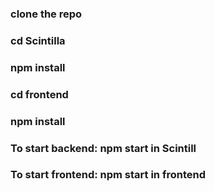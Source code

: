 ### clone the repo
### cd Scintilla
### npm install
### cd frontend
### npm install

### To start backend: npm start in Scintill
### To start frontend: npm start in frontend
